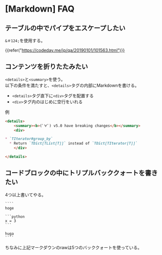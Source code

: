# [Markdown] FAQ


テーブルの中でパイプをエスケープしたい
--------------------------------------

`&＃124;`を使用する。

{{refer("https://codeday.me/jp/qa/20190101/101563.html")}}


コンテンツを折りたたみたい
--------------------------

`<details>`と`<summary>`を使う。  
以下の条件を満たすと、`<details>`タグの内部にMarkdownを書ける。

* `<details>`タグ直下に`<div>`タグを配置する
* `<div>`タグ内のはじめに空行をいれる

例

```markdown
<details>
    <summary><b>(ﾟ∀ﾟ) v5.0 have breaking changes</b></summary>
    <div>

* `TIterator#group_by`
  * Return `TDict[TList[T]]` instead of `TDict[TIterator[T]]`
    </div>

</details>
```


コードブロックの中にトリプルバッククォートを書きたい
----------------------------------------------------

4つ以上書いてやる。

`````
````
hoge

```python
x = 3
```

huga
````
`````

ちなみに上記マークダウンのrawは5つのバッククォートを使っている。
